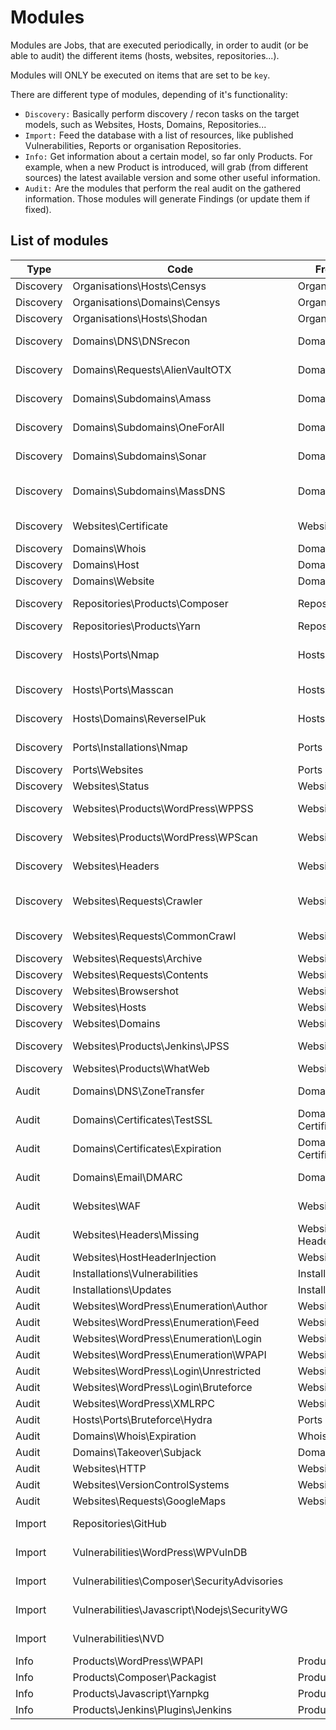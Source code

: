 # Modules

Modules are Jobs, that are executed periodically, in order to audit (or be able to audit) the different items (hosts, websites, repositories...).

Modules will ONLY be executed on items that are set to be `key`.

There are different type of modules, depending of it's functionality:
* `Discovery:` Basically perform discovery / recon tasks on the target models, such as Websites, Hosts, Domains, Repositories...
* `Import:` Feed the database with a list of resources, like published Vulnerabilities, Reports or organisation Repositories.
* `Info:` Get information about a certain model, so far only Products. For example, when a new Product is introduced, will grab (from different sources) the latest available version and some other useful information.
* `Audit:` Are the modules that perform the real audit on the gathered information. Those modules will generate Findings (or update them if fixed).

## List of modules

|Type     |Code                                        |From                 |Spawns                        |Description |
|---------|--------------------------------------------|---------------------|------------------------------|--------------------------------------------------------------------------------|
|Discovery|Organisations\Hosts\Censys                  |Organisation         |Hosts                         |From an Organisation name, obtains Hosts using Censys.io API |
|Discovery|Organisations\Domains\Censys                |Organisation         |Domains                       |From an Organisation name, obtains Domains using Censys.io API |
|Discovery|Organisations\Hosts\Shodan                  |Organisation         |Hosts                         |From an Organisation name, obtains Hosts using Shodan.io API |
|Discovery|Domains\DNS\DNSrecon                        |Domains              |DNS Nameservers               |Obtains DNS records from a domain. It also generates Domains / Hosts related to the discovered DNS entries |
|Discovery|Domains\Requests\AlienVaultOTX              |Domains              |Requests                      |Obtains requests from a domain by using AlienVault Open Threat Exchange  |
|Discovery|Domains\Subdomains\Amass                    |Domains              |Domains                       |Enumerates subdomains from a top level domain using https://github.com/OWASP/Amass |
|Discovery|Domains\Subdomains\OneForAll                |Domains              |Domains                       |Enumerates subdomains from a top level domain using https://github.com/shmilylty/OneForAll/ |
|Discovery|Domains\Subdomains\Sonar                    |Domains              |Domains                       |Enumerates subdomains from a top level domain using https://opendata.rapid7.com/ |
|Discovery|Domains\Subdomains\MassDNS                  |Domains              |Domains                       |Enumerates subdomains from a top level domain using https://github.com/blechschmidt/massdns https://gist.github.com/jhaddix/f64c97d0863a78454e44c2f7119c2a6a |
|Discovery|Websites\Certificate                        |Websites             |Certificate Domain Host       |Obtains the Certificate information from a Website |
|Discovery|Domains\Whois                               |Domains              |Whois                         |Requests Whois information of the domain |
|Discovery|Domains\Host                                |Domains              |Host                          |From a Domain, resolves a Host |
|Discovery|Domains\Website                             |Domains              |Website                       |Does an HTTP request to the domain, to check if there is a website |
|Discovery|Repositories\Products\Composer              |Repository           |Products                      |Gathers composer packages from a composer.lock files, from a repository |
|Discovery|Repositories\Products\Yarn                  |Repository           |Products                      |Gathers javascript packages from a yarn.lock files, from a repository |
|Discovery|Hosts\Ports\Nmap                            |Hosts                |Ports Installations Products  |Traditional nmap port discovery for a few common ports. It also gets the service information of the discovered ports |
|Discovery|Hosts\Ports\Masscan                         |Hosts                |Ports                         |Masscan module for all port discovery. It doesn't obtain the service information, so it requires Ports\Installations\Nmap module later |
|Discovery|Hosts\Domains\ReverseIPuk                   |Hosts                |Domains                       |Discovers Domains from a Host using Reverse IP: https://www.reverse-ip.uk/ |
|Discovery|Ports\Installations\Nmap                    |Ports                |Installations Products        |From a port (previously discovered) tries to get the service information (version / product) |
|Discovery|Ports\Websites                              |Ports                |Websites                      |From a http / https service, tries to get a website |
|Discovery|Websites\Status                             |Websites             |Websites                      |Checks the HTTP status of the website |
|Discovery|Websites\Products\WordPress\WPPSS           |Websites             |Installations Products        |Endouble internal plugin to fetch WordPress information from a website |
|Discovery|Websites\Products\WordPress\WPScan          |Websites             |Installations Products        |Does the same as WPPSS, but with https://github.com/wpscanteam/wpscan |
|Discovery|Websites\Headers                            |Websites             |Headers                       |Grabs websites's Headers and Cookies, in order to identify missing security configurations |
|Discovery|Websites\Requests\Crawler                   |Websites             |Requests                      |Crawl a website obtaining its pages and content. Those can be used later for obtaining other resources, such as emails, products (in dependency links), linked websites... |
|Discovery|Websites\Requests\CommonCrawl               |Websites             |Requests                      |Obtains requests from Common Crawl API (https://commoncrawl.org/the-data/) |
|Discovery|Websites\Requests\Archive                   |Websites             |Requests                      |Obtains requests from Archive.org |
|Discovery|Websites\Requests\Contents                  |Websites             |Requests                      |Perform the stored requests and stores the content and response code |
|Discovery|Websites\Browsershot                        |Websites             |                              |Takes an image snapshot from the main website url |
|Discovery|Websites\Hosts                              |Websites             |Hosts                         |Grabs the Website resolved Host |
|Discovery|Websites\Domains                            |Websites             |Domains                       |Grabs the Website resolved Domain / Subdomain |
|Discovery|Websites\Products\Jenkins\JPSS              |Websites             |Installations Products        |API to push / pull Jenkins version and its plugins |
|Discovery|Websites\Products\WhatWeb                   |Websites             |Installations                 |https://github.com/urbanadventurer/WhatWeb |
|Audit    |Domains\DNS\ZoneTransfer                    |Domains              |Findings                      |Tries to perform DNS Zone Transfer attack on a domain.  https://digi.ninja/projects/zonetransferme.php |
|Audit    |Domains\Certificates\TestSSL                |Domains Certificates |Findings                      |Audits SSL Vulnerabilities (HEARTBLEED, ROBOT, BREACH...) by using https://github.com/drwetter/testssl.sh |
|Audit    |Domains\Certificates\Expiration             |Domains Certificates |Findings                      |Checks SSL certificate expiration |
|Audit    |Domains\Email\DMARC                         |Domains              |Findings                      |Audits SPF, DMARC & DKIM DNS records https://github.com/domainaware/checkdmarc |
|Audit    |Websites\WAF                                |Websites             |Findings                      |Checks if the website is running a Web Application Firewall by requesting common URL payloads |
|Audit    |Websites\Headers\Missing                    |Websites Headers     |Findings                      |Checks for missing security headers |
|Audit    |Websites\HostHeaderInjection                |Websites             |Findings                      |Checks if the website is vulnerable to Host Header Injection attack |
|Audit    |Installations\Vulnerabilities               |Installations        |Findings                      |Matches Vulnerabilities in the Product Installations |
|Audit    |Installations\Updates                       |Installations        |Findings                      |Matches missing updates in the Product Installations |
|Audit    |Websites\WordPress\Enumeration\Author       |Websites             |Findings                      |Checks for WordPress Author Enumeration |
|Audit    |Websites\WordPress\Enumeration\Feed         |Websites             |Findings                      |Checks for WordPress Feed Enumeration |
|Audit    |Websites\WordPress\Enumeration\Login        |Websites             |Findings                      |Checks for WordPress Login Enumeration |
|Audit    |Websites\WordPress\Enumeration\WPAPI        |Websites             |Findings                      |Checks for WordPress WPAPI Enumeration |
|Audit    |Websites\WordPress\Login\Unrestricted       |Websites             |Findings                      |Checks if the Login form is restricted to certain IPs |
|Audit    |Websites\WordPress\Login\Bruteforce         |Websites             |Findings                      |Perform a basic brute-force against WordPress login form |
|Audit    |Websites\WordPress\XMLRPC                   |Websites             |Findings                      |Checks if the XMLRPC interface is enabled |
|Audit    |Hosts\Ports\Bruteforce\Hydra                |Ports                |Findings                      |Performs a basic brute-force against services using Hydra |
|Audit    |Domains\Whois\Expiration                    |Whois                |Findings                      |Checks if the Whois expiration date is anytime soon |
|Audit    |Domains\Takeover\Subjack                    |Domains              |Findings                      |Checks if domains can be takeover https://github.com/haccer/subjack |
|Audit    |Websites\HTTP                               |Websites             |Findings                      |Checks if a HTTPS website is also server with HTTP |
|Audit    |Websites\VersionControlSystems              |Websites             |Findings                      |Checks for exposed GIT / SVN directories |
|Audit    |Websites\Requests\GoogleMaps                |Websites             |Findings                      |Checks for exposed Google Maps API keys and checks if are limited |
|Import   |Repositories\GitHub                         |                     |Repositories                  |Grabs all our GitHub repositories from the organisations defined in the Github Integration |
|Import   |Vulnerabilities\WordPress\WPVulnDB          |                     |Vulnerabilities Products      |Harvests public vulnerabilities affecting all WordPress related Products (core, themes and plugins), from https://wpvulndb.com/ |
|Import   |Vulnerabilities\Composer\SecurityAdvisories |                     |Vulnerabilities Products      |Grabs public vulnerabilities for Composer packages, from https://github.com/FriendsOfPHP/security-advisories |
|Import   |Vulnerabilities\Javascript\Nodejs\SecurityWG|                     |Vulnerabilities Products      |https://github.com/nodejs/security-wg |
|Import   |Vulnerabilities\NVD                         |                     |Vulnerabilities Products      |https://nvd.nist.gov/  https://nvd.nist.gov/vuln/data-feeds#JSON_FEED |
|Info     |Products\WordPress\WPAPI                    |Products             |                              |Obtains the details from https://wordpress.org/plugins/plugin_name/. |
|Info     |Products\Composer\Packagist                 |Products             |                              |Grabs available Product information from Packagist |
|Info     |Products\Javascript\Yarnpkg                 |Products             |                              |Grabs available Product information from Yarnpkg |
|Info     |Products\Jenkins\Plugins\Jenkins            |Products             |                              |Grabs info from https://plugins.jenkins.io/ |
